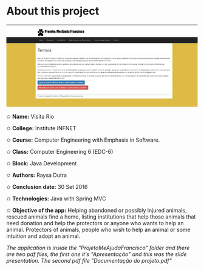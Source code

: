 # About this project

![image with the inspiration of the project.](https://github.com/hi-hi-ray/college-term-papers/blob/master/src/college-imgs-readme/Java%20Development.PNG)

✩ **Name:** Visita Rio 

✩ **College:** Institute INFNET

✩ **Course:** Computer Engineering with Emphasis in Software.

✩ **Class:** Computer Engineering 6 (EDC-6)

✩ **Block:** Java Development

✩ **Authors:** Raysa Dutra

✩ **Conclusion date:** 30 Set 2016

✩ **Technologies:** Java with Spring MVC

✩ **Objective of the app:** Helping abandoned or possibly injured animals, rescued animals find a home, listing institutions that help those animals that need donation and help the protectors or anyone who wants to help an animal. Protectors of animals, people who wish to help an animal or some intuition and adopt an animal.


_The application is inside the "ProjetoMeAjudaFrancisco" folder and there are two pdf files, the first one it's "Apresentação" and this was the slide presentation. The second pdf file "Documentação do projeto.pdf"_
